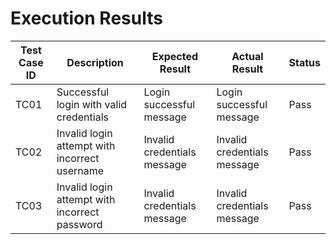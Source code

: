 # Execution Results

| **Test Case ID** | **Description**                               | **Expected Result**                | **Actual Result**                | **Status** |
|------------------|-----------------------------------------------|------------------------------------|----------------------------------|------------|
| TC01             | Successful login with valid credentials       | Login successful message           | Login successful message         | Pass       |
| TC02             | Invalid login attempt with incorrect username | Invalid credentials message        | Invalid credentials message      | Pass       |
| TC03             | Invalid login attempt with incorrect password | Invalid credentials message        | Invalid credentials message      | Pass       |
